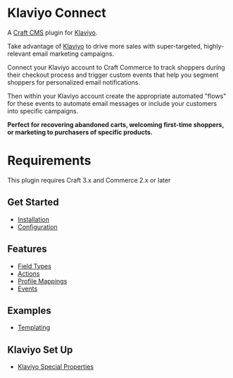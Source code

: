 # Klaviyo Connect

A [Craft CMS](https://craftcms.com/) plugin for [Klaviyo](https://www.klaviyo.com).

Take advantage of [Klaviyo](https://www.klaviyo.com) to drive more sales with super-targeted, highly-relevant email marketing campaigns.

Connect your Klaviyo account to Craft Commerce to track shoppers during their checkout process and trigger custom events that help you segment shoppers for personalized email notifications.

Then within your Klaviyo account create the appropriate automated "flows" for these events to automate email messages or include your customers into specific campaigns.

__Perfect for recovering abandoned carts, welcoming first-time shoppers, or marketing to purchasers of specific products.__

# Requirements

This plugin requires Craft 3.x and Commerce 2.x or later

## Get Started

- [Installation](docs/Installation.md)
- [Configuration](docs/Configuration.md)

## Features

- [Field Types](docs/FieldTypes.md)
- [Actions](docs/Actions.md)
- [Profile Mappings](docs/Mapping.md)
- [Events](docs/Events.md)

## Examples

- [Templating](docs/Templating.md)

## Klaviyo Set Up

- [Klaviyo Special Properties](docs/KlaviyoNotes.md)
